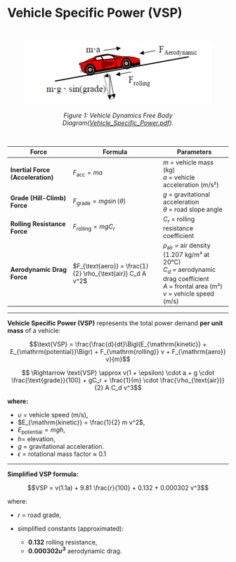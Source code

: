 # Vehicle Specific Power (VSP)

<br>

<div align="center">

![Vehicle Dynamics Free Body Diagram](/docs/references/figures/Vehicle-Dynamics-FBD.PNG)

*Figure 1: Vehicle Dynamics Free Body Diagram([Vehicle_Specific_Power.pdf](/docs/references/Vehicle_Specific_Power.pdf)).*

<br>

|**Force**                         | **Formula**                                                 | **Parameters**                                                                                                                                                |
| --------------------------------- | ----------------------------------------------------------- | ------------------------------------------------------------------------------------------------------------------------------------------------------------- |
| **Inertial Force (Acceleration)** | $F_{\text{acc}} = m a$                                      | $m$ = vehicle mass (kg) <br> $a$ = vehicle acceleration (m/s²)                                                                                                |
| **Grade (Hill-Climb) Force**      | $F_{\text{grade}} = mg\sin(\theta)$                         | $g$ = gravitational acceleration <br> $\theta$ = road slope angle                                                                                             |
| **Rolling Resistance Force**      | $F_{\text{rolling}} = mgC_r$                                | $C_r$ = rolling resistance coefficient                                                                                                                        |
| **Aerodynamic Drag Force**        | $F_{\text{aero}} = \frac{1}{2} \rho_{\text{air}} C_d A v^2$ | $\rho_{\text{air}}$ = air density (1.207 kg/m³ at 20°C) <br> $C_d$ = aerodynamic drag coefficient <br> $A$ = frontal area (m²) <br> $v$ = vehicle speed (m/s) |

</div>

---

**Vehicle Specific Power (VSP)** represents the total power demand **per unit mass** of a vehicle:

$$\text{VSP} = \frac{\frac{d}{dt}\Bigl(E_{\mathrm{kinetic}} + E_{\mathrm{potential}}\Bigr) + F_{\mathrm{rolling}} v + F_{\mathrm{aero}} v}{m}$$

$$ \Rightarrow \text{VSP} \approx v(1 + \epsilon) \cdot a + g \cdot \frac{\text{grade}}{100} + gC_r + \frac{1}{m} \cdot \frac{\rho_{\text{air}}}{2} A C_d v^3$$

**where:**
- $\upsilon$ = vehicle speed (m/s),
- $E_{\mathrm{kinetic}} = \frac{1}{2} m v^2$,
- $E_{\mathrm{potential}} = mgh$,
- $h =$ elevation,
- $g$ = gravitational acceleration.
- $\epsilon$ = rotational mass factor $\approx$ 0.1

---

**Simplified VSP formula:**

$$VSP = v(1.1a) + 9.81 \frac{r}{100} + 0.132 + 0.000302 v^3$$

where:
- $r$ = road grade,

- simplified constants (approximated):
  - **$0.132$** rolling resistance,
  - **$0.000302 \upsilon^3$** aerodynamic drag.
